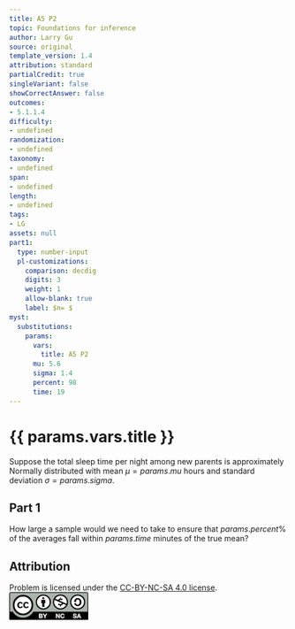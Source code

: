 ```yaml
---
title: A5 P2
topic: Foundations for inference
author: Larry Gu
source: original
template_version: 1.4
attribution: standard
partialCredit: true
singleVariant: false
showCorrectAnswer: false
outcomes:
- 5.1.1.4
difficulty:
- undefined
randomization:
- undefined
taxonomy:
- undefined
span:
- undefined
length:
- undefined
tags:
- LG
assets: null
part1:
  type: number-input
  pl-customizations:
    comparison: decdig
    digits: 3
    weight: 1
    allow-blank: true
    label: $n= $
myst:
  substitutions:
    params:
      vars:
        title: A5 P2
      mu: 5.6
      sigma: 1.4
      percent: 98
      time: 19
---
```

# {{ params.vars.title }}
Suppose the total sleep time per night among new parents is approximately Normally distributed with mean $\mu = {{ params.mu}}$ hours and standard deviation $\sigma = {{ params.sigma}}$.

## Part 1

How large a sample would we need to take to ensure that ${{ params.percent}}$% of the averages fall within ${{ params.time}}$ minutes of the true mean?

## Attribution

Problem is licensed under the [CC-BY-NC-SA 4.0 license](https://creativecommons.org/licenses/by-nc-sa/4.0/).<br> ![The Creative Commons 4.0 license requiring attribution-BY, non-commercial-NC, and share-alike-SA license.](https://raw.githubusercontent.com/firasm/bits/master/by-nc-sa.png)